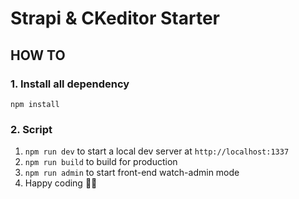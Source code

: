 # Strapi & CKeditor Starter

## HOW TO

### 1. Install all dependency

`npm install`

### 2. Script

1. `npm run dev` to start a local dev server at `http://localhost:1337`
2. `npm run build` to build for production
3. `npm run admin` to start front-end watch-admin mode
4. Happy coding 🎉🙌
